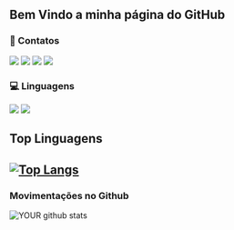 ## Bem Vindo a minha página do GitHub

### 📱 Contatos
[<img src="https://img.shields.io/badge/linkedin-%230077B5.svg?&style=for-the-badge&logo=linkedin&logoColor=white" />](https://www.linkedin.com/in/n%C3%ADcollas-ivanno-093532134/) [<img src = "https://img.shields.io/badge/instagram-%23E4405F.svg?&style=for-the-badge&logo=instagram&logoColor=white">](https://www.instagram.com/nicollasivanno/) [<img src = "https://img.shields.io/badge/facebook-%231877F2.svg?&style=for-the-badge&logo=facebook&logoColor=white">](https://www.facebook.com/nicollas.ivanno/) [<img src="https://img.shields.io/badge/gmail-%23D14836.svg?&style=for-the-badge&logo=gmail&logoColor=white">](mailto:nicollas.ivanno@gmail.com)

### 💻 Linguagens
<img src="https://img.shields.io/badge/python%20-%2314354C.svg?&style=for-the-badge&logo=python&logoColor=white"> <img src="https://img.shields.io/badge/java-%23ED8B00.svg?&style=for-the-badge&logo=java&logoColor=white">

## Top Linguagens
 
[![Top Langs](https://github-readme-stats.vercel.app/api/top-langs/?username=niscas123)](https://github.com/niscas123)
---

### Movimentações no Github
![YOUR github stats](https://github-readme-stats.vercel.app/api?username=niscas123)
